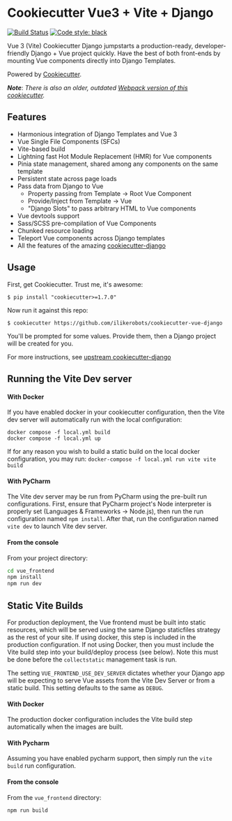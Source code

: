 # Cookiecutter Vue3 + Vite + Django

[![Build Status](https://img.shields.io/github/actions/workflow/status/ilikerobots/cookiecutter-django/ci.yml?branch=vue3-vite)](https://github.com/ilikerobots/cookiecutter-django/actions/workflows/ci.yml?query=branch%3Avue3-vite)
[![Code style: black](https://img.shields.io/badge/code%20style-black-000000.svg)](https://github.com/ambv/black)


Vue 3 (Vite) Cookiecutter Django jumpstarts a production-ready, developer-friendly Django + Vue project quickly.
Have the best of both front-ends by mounting Vue components directly into Django Templates.

Powered by [Cookiecutter](https://github.com/cookiecutter/cookiecutter).

***Note***: *There is also an older, outdated [Webpack version of this cookiecutter](https://github.com/ilikerobots/cookiecutter-vue-django/tree/master).*

## Features

- Harmonious integration of Django Templates and Vue 3 
- Vue Single File Components (SFCs)
- Vite-based build
- Lightning fast Hot Module Replacement (HMR) for Vue components
- Pinia state management, shared among any components on the same template
- Persistent state across page loads
- Pass data from Django to Vue 
  - Property passing from Template -> Root Vue Component
  - Provide/Inject from Template -> Vue
  - "Django Slots" to pass arbitrary HTML to Vue components
- Vue devtools support
- Sass/SCSS pre-compilation of Vue Components
- Chunked resource loading 
- Teleport Vue components across Django templates
- All the features of the amazing [cookiecutter-django](https://github.com/cookiecutter/cookiecutter-django)


## Usage

First, get Cookiecutter. Trust me, it's awesome:

    $ pip install "cookiecutter>=1.7.0"

Now run it against this repo:

    $ cookiecutter https://github.com/ilikerobots/cookiecutter-vue-django

You'll be prompted for some values. Provide them, then a Django project will be created for you.

For more instructions, see [upstream cookiecutter-django](https://github.com/cookiecutter/cookiecutter-django)

## Running the Vite Dev server

#### With Docker

If you have enabled docker in your cookiecutter configuration, then the Vite dev server will automatically run with the
local configuration:

```
docker compose -f local.yml build
docker compose -f local.yml up
```

If for any reason you wish to build a static build on the local docker configuration, you may run:
`docker-compose -f local.yml run vite vite build`

#### With PyCharm

The Vite dev server may be run from PyCharm using the pre-built run configurations.  First, ensure that 
PyCharm project's Node interpreter is properly set (Languages & Frameworks -> Node.js), then run the run 
configuration named ```npm install```.  After that, run the configuration named `vite dev` to launch Vite dev server.


#### From the console
From your project directory:

```sh
cd vue_frontend
npm install
npm run dev
```

## Static Vite Builds

For production deployment, the Vue frontend must be built into static resources, which will be served
using the same Django staticfiles strategy as the rest of your site.  If using docker, this step is included
in the production configuration.  If not using Docker, then you must include the Vite build step into your 
build/deploy process (see below).  Note this must be done before the `collectstatic` management task is run.

The setting `VUE_FRONTEND_USE_DEV_SERVER` dictates whether your Django app will be expecting to serve Vue assets from
the Vite Dev Server or from a static build.  This setting defaults to the same as `DEBUG`.

#### With Docker

The production docker configuration includes the Vite build step automatically when the images are built.


#### With Pycharm

Assuming you have enabled pycharm support, then simply run the `vite build` run configuration.

#### From the console

From the `vue_frontend` directory: 
```sh
npm run build
```

